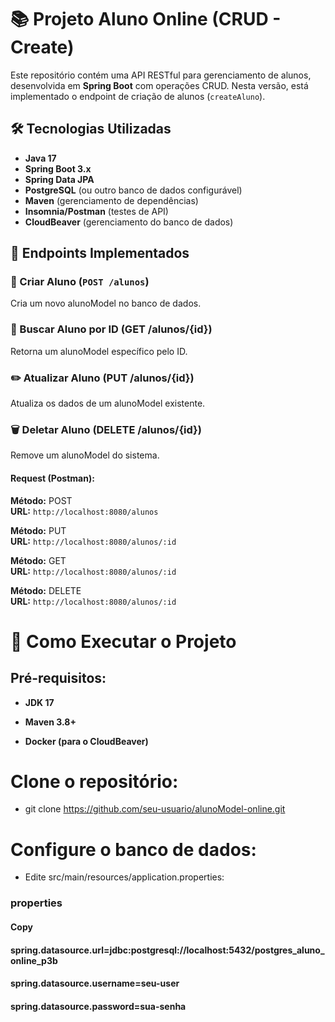 # 📚 Projeto Aluno Online (CRUD - Create)


Este repositório contém uma API RESTful para gerenciamento de alunos, desenvolvida em **Spring Boot** com operações CRUD. Nesta versão, está implementado o endpoint de criação de alunos (`createAluno`).

## 🛠 Tecnologias Utilizadas
- **Java 17**
- **Spring Boot 3.x**
- **Spring Data JPA**
- **PostgreSQL** (ou outro banco de dados configurável)
- **Maven** (gerenciamento de dependências)
- **Insomnia/Postman** (testes de API)
- **CloudBeaver** (gerenciamento do banco de dados)

## 📌 Endpoints Implementados

### 🔹 Criar Aluno (`POST /alunos`)
Cria um novo alunoModel no banco de dados.

### 🔎 Buscar Aluno por ID (GET /alunos/{id})
Retorna um alunoModel específico pelo ID.

### ✏️ Atualizar Aluno (PUT /alunos/{id})
Atualiza os dados de um alunoModel existente.

### 🗑️ Deletar Aluno (DELETE /alunos/{id})
Remove um alunoModel do sistema.

#### Request (Postman):

**Método:** POST  
**URL:** `http://localhost:8080/alunos`  

**Método:** PUT  
**URL:** `http://localhost:8080/alunos/:id`

**Método:** GET  
**URL:** `http://localhost:8080/alunos/:id`

**Método:** DELETE  
**URL:** `http://localhost:8080/alunos/:id`

# 🚀 Como Executar o Projeto

## Pré-requisitos:

- **JDK 17**

- **Maven 3.8+**

- **Docker (para o CloudBeaver)**

# Clone o repositório:

- git clone https://github.com/seu-usuario/alunoModel-online.git

# Configure o banco de dados:

- Edite src/main/resources/application.properties:

### properties
#### Copy
#### spring.datasource.url=jdbc:postgresql://localhost:5432/postgres_aluno_online_p3b
#### spring.datasource.username=seu-user
#### spring.datasource.password=sua-senha 
